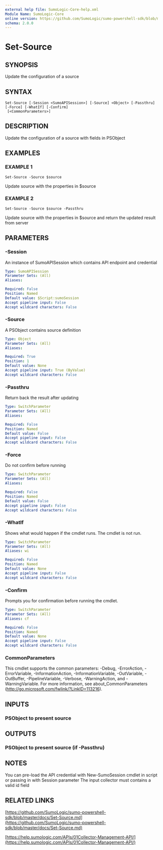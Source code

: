 ```yaml
---
external help file: SumoLogic-Core-help.xml
Module Name: SumoLogic-Core
online version: https://github.com/SumoLogic/sumo-powershell-sdk/blob/master/docs/Set-Source.md
schema: 2.0.0
---
```


# Set-Source

## SYNOPSIS
Update the configuration of a source

## SYNTAX

```
Set-Source [-Session <SumoAPISession>] [-Source] <Object> [-Passthru] [-Force] [-WhatIf] [-Confirm]
 [<CommonParameters>]
```

## DESCRIPTION
Update the configuration of a source with fields in PSObject

## EXAMPLES

### EXAMPLE 1
```
Set-Source -Source $source
```

Update source with the properties in $source

### EXAMPLE 2
```
Set-Source -Source $source -Passthru
```

Update source with the properties in $source and return the updated result from server

## PARAMETERS

### -Session
An instance of SumoAPISession which contains API endpoint and credential

```yaml
Type: SumoAPISession
Parameter Sets: (All)
Aliases:

Required: False
Position: Named
Default value: $Script:sumoSession
Accept pipeline input: False
Accept wildcard characters: False
```

### -Source
A PSObject contains source definition

```yaml
Type: Object
Parameter Sets: (All)
Aliases:

Required: True
Position: 1
Default value: None
Accept pipeline input: True (ByValue)
Accept wildcard characters: False
```

### -Passthru
Return back the result after updating

```yaml
Type: SwitchParameter
Parameter Sets: (All)
Aliases:

Required: False
Position: Named
Default value: False
Accept pipeline input: False
Accept wildcard characters: False
```

### -Force
Do not confirm before running

```yaml
Type: SwitchParameter
Parameter Sets: (All)
Aliases:

Required: False
Position: Named
Default value: False
Accept pipeline input: False
Accept wildcard characters: False
```

### -WhatIf
Shows what would happen if the cmdlet runs.
The cmdlet is not run.

```yaml
Type: SwitchParameter
Parameter Sets: (All)
Aliases: wi

Required: False
Position: Named
Default value: None
Accept pipeline input: False
Accept wildcard characters: False
```

### -Confirm
Prompts you for confirmation before running the cmdlet.

```yaml
Type: SwitchParameter
Parameter Sets: (All)
Aliases: cf

Required: False
Position: Named
Default value: None
Accept pipeline input: False
Accept wildcard characters: False
```

### CommonParameters
This cmdlet supports the common parameters: -Debug, -ErrorAction, -ErrorVariable, -InformationAction, -InformationVariable, -OutVariable, -OutBuffer, -PipelineVariable, -Verbose, -WarningAction, and -WarningVariable.
For more information, see about_CommonParameters (http://go.microsoft.com/fwlink/?LinkID=113216).

## INPUTS

### PSObject to present source

## OUTPUTS

### PSObject to present source (if -Passthru)

## NOTES
You can pre-load the API credential with New-SumoSession cmdlet in script or passing in with Session parameter
The input collector must contains a valid id field

## RELATED LINKS

[https://github.com/SumoLogic/sumo-powershell-sdk/blob/master/docs/Set-Source.md](https://github.com/SumoLogic/sumo-powershell-sdk/blob/master/docs/Set-Source.md)

[https://help.sumologic.com/APIs/01Collector-Management-API/](https://help.sumologic.com/APIs/01Collector-Management-API/)

